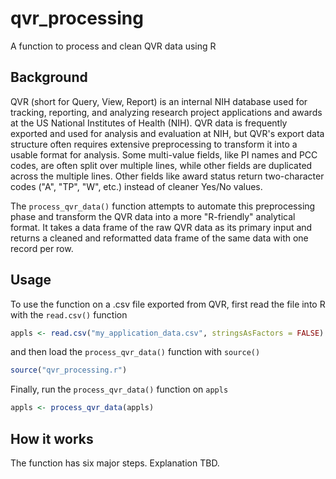 # qvr_processing
A function to process and clean QVR data using R

## Background
QVR (short for Query, View, Report) is an internal NIH database used for tracking, reporting, and analyzing research project applications and awards at the US National Institutes of Health (NIH). QVR data is frequently exported and used for analysis and evaluation at NIH, but QVR's export data structure often requires extensive preprocessing to transform it into a usable format for analysis. Some multi-value fields, like PI names and PCC codes, are often split over multiple lines, while other fields are duplicated across the multiple lines. Other fields like award status return two-character codes ("A", "TP", "W", etc.) instead of cleaner Yes/No values.

The `process_qvr_data()` function attempts to automate this preprocessing phase and transform the QVR data into a more "R-friendly" analytical format. It takes a data frame of the raw QVR data as its primary input and returns a cleaned and reformatted data frame of the same data with one record per row. 

## Usage
To use the function on a .csv file exported from QVR, first read the file into R with the `read.csv()` function

```r
appls <- read.csv("my_application_data.csv", stringsAsFactors = FALSE)
```

and then load the `process_qvr_data()` function with `source()`

```r
source("qvr_processing.r")
```

Finally, run the `process_qvr_data()` function on `appls`

```r
appls <- process_qvr_data(appls)
```

## How it works
The function has six major steps. Explanation TBD.
